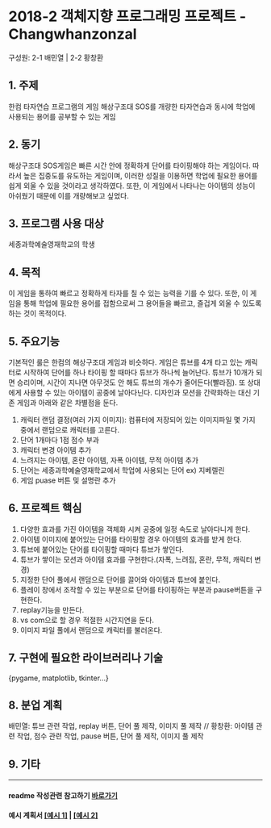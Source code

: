 # 2018-2 객체지향 프로그래밍 프로젝트 - **Changwhanzonzal**
구성원: 2-1 배민열 | 2-2 황창환

## 1. 주제
한컴 타자연습 프로그램의 게임 해상구조대 SOS를 개량한 타자연습과 동시에 학업에 사용되는 용어를 공부할 수 있는 게임

## 2. 동기
해상구조대 SOS게임은 빠른 시간 안에 정확하게 단어를 타이핑해야 하는 게임이다. 따라서 높은 집중도를 유도하는 게임이며, 이러한 성질을 이용하면 학업에 필요한 용어를 쉽게 외울 수 있을 것이라고 생각하였다. 또한, 이 게임에서 나타나는 아이템의 성능이 아쉬웠기 때문에 이를 개량해보고 싶었다. 

## 3. 프로그램 사용 대상
세종과학예술영재학교의 학생

## 4. 목적
이 게임을 통하여 빠르고 정확하게 타자를 칠 수 있는 능력을 기를 수 있다. 또한, 이 게임을 통해 학업에 필요한 용어를 접함으로써 그 용어들을 빠르고, 즐겁게 외울 수 있도록 하는 것이 목적이다. 

## 5. 주요기능
기본적인 룰은 한컴의 해상구조대 게임과 비슷하다. 게임은 튜브를 4개 타고 있는 캐릭터로 시작하여 단어를 하나 타이핑 할 때마다 튜브가 하나씩 늘어난다. 튜브가 10개가 되면 승리이며, 시간이 지나면 아무것도 안 해도 튜브의 개수가 줄어든다(빨라짐). 또 상대에게 사용할 수 있는 아이템이 공중에 날아다닌다. 디자인과 모션을 간략화하는 대신 기존 게임과 아래와 같은 차별점을 둔다.
1. 캐릭터 랜덤 결정(여러 가지 이미지): 컴퓨터에 저장되어 있는 이미지파일 몇 가지 중에서 랜덤으로 캐릭터를 고른다.
2. 단어 1개마다 1점 점수 부과
3. 캐릭터 변경 아이템 추가
4. 느려지는 아이템, 혼란 아이템, 자폭 아이템, 무적 아이템 추가
5. 단어는 세종과학예술영재학교에서 학업에 사용되는 단어 ex) 지베렐린
6. 게임 puase 버튼 및 설명란 추가

## 6. 프로젝트 핵심
1. 다양한 효과를 가진 아이템을 객체화 시켜 공중에 일정 속도로 날아다니게 한다.
2. 아이템 이미지에 붙어있는 단어를 타이핑할 경우 아이템의 효과를 받게 한다.
3. 튜브에 붙어있는 단어를 타이핑할 때마다 튜브가 쌓인다.
4. 튜브가 쌓이는 모션과 아이템 효과를 구현한다.(자폭, 느려짐, 혼란, 무적, 캐릭터 변경)
5. 지정한 단어 풀에서 랜덤으로 단어를 끌어와 아이템과 튜브에 붙인다.
6. 플레이 창에서 조작할 수 있는 부분으로 단어를 타이핑하는 부분과 pause버튼을 구현한다.
7. replay기능을 만든다.
8. vs com으로 할 경우 적절한 시간지연을 둔다.
9. 이미지 파일 풀에서 랜덤으로 캐릭터를 불러온다.

## 7. 구현에 필요한 라이브러리나 기술
{pygame, matplotlib, tkinter...}

## 8. **분업 계획**
배민열: 튜브 관련 작업, replay 버튼, 단어 풀 제작, 이미지 풀 제작 // 
황창환: 아이템 관련 작업, 점수 관련 작업, pause 버튼, 단어 풀 제작, 이미지 풀 제작

## 9. 기타

<hr>

#### readme 작성관련 참고하기 [바로가기](https://heropy.blog/2017/09/30/markdown/)

#### 예시 계획서 [[예시 1]](https://docs.google.com/document/d/1hcuGhTtmiTUxuBtr3O6ffrSMahKNhEj33woE02V-84U/edit?usp=sharing) | [[예시 2]](https://docs.google.com/document/d/1FmxTZvmrroOW4uZ34Xfyyk9ejrQNx6gtsB6k7zOvHYE/edit?usp=sharing)
